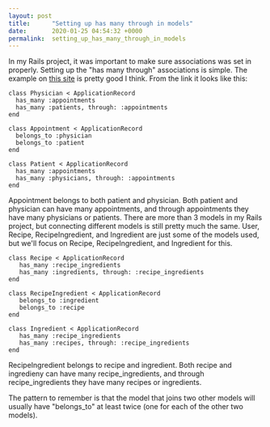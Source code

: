 ```yaml
---
layout: post
title:      "Setting up has many through in models"
date:       2020-01-25 04:54:32 +0000
permalink:  setting_up_has_many_through_in_models
---
```



In my Rails project, it was important to make sure associations was set in properly. Setting up the "has many through" associations is simple. The example on [this site](https://guides.rubyonrails.org/association_basics.html) is pretty good I think. From the link it looks like this:
```
class Physician < ApplicationRecord
  has_many :appointments
  has_many :patients, through: :appointments
end
 
class Appointment < ApplicationRecord
  belongs_to :physician
  belongs_to :patient
end
 
class Patient < ApplicationRecord
  has_many :appointments
  has_many :physicians, through: :appointments
end
```

Appointment belongs to both patient and physician. Both patient and physician can have many appointments, and through appointments they have many physicians or patients. There are more than 3 models in my Rails project, but connecting different models is still pretty much the same. User, Recipe, RecipeIngredient, and Ingredient are just some of the models used, but we'll focus on Recipe, RecipeIngredient, and Ingredient for this.
```
class Recipe < ApplicationRecord
   has_many :recipe_ingredients
   has_many :ingredients, through: :recipe_ingredients
end

class RecipeIngredient < ApplicationRecord
   belongs_to :ingredient
   belongs_to :recipe
end

class Ingredient < ApplicationRecord
   has_many :recipe_ingredients
   has_many :recipes, through: :recipe_ingredients
end

```

RecipeIngredient belongs to recipe and ingredient. Both recipe and ingredieny can have many recipe_ingredients, and through recipe_ingredients they have many recipes or ingredients.

The pattern to remember is that the model that joins two other models will usually have "belongs_to" at least twice (one for each of the other two models).


